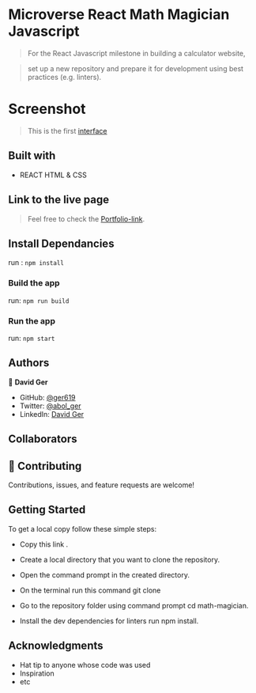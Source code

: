 # Microverse React Math Magician Javascript

> For the React Javascript milestone in building a calculator website,

> set up a new repository and prepare it for development using best practices (e.g. linters).

# Screenshot

> This is the first [interface]()

## Built with

- REACT HTML & CSS 

## Link to the live page

> Feel free to check the [Portfolio-link]().

## Install Dependancies

run : `npm install`

### Build the app

run: `npm run build`

### Run the app

run: `npm start`


## Authors

👤 **David Ger**

- GitHub: [@ger619](https://github.com/ger619)
- Twitter: [@abol_ger](https://twitter.com/ger_abol)
- LinkedIn: [David Ger](https://www.linkedin.com/in/david-ger-426b4576/)

## Collaborators



## 🤝 Contributing

Contributions, issues, and feature requests are welcome!

## Getting Started

To get a local copy follow these simple steps:

- Copy this link .

- Create a local directory that you want to clone the repository.

- Open the command prompt in the created directory.

- On the terminal run this command git clone 

- Go to the repository folder using command prompt cd math-magician.

- Install the dev dependencies for linters run npm install.

## Acknowledgments

- Hat tip to anyone whose code was used
- Inspiration
- etc


